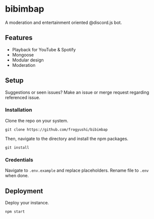 # bibimbap
A moderation and entertainment oriented @discord.js bot.

## Features

- Playback for YouTube & Spotify
- Mongoose 
- Modular design
- Moderation 


## Setup
Suggestions or seen issues? Make an issue or merge request regarding referenced issue.

### Installation
Clone the repo on your system.

    git clone https://github.com/frogyushi/bibimbap

Then, navigate to the directory and install the npm packages.

    git install
    
### Credentials
Navigate to `.env.example` and replace placeholders. Rename file to `.env` when done.


## Deployment
Deploy your instance.

    npm start

